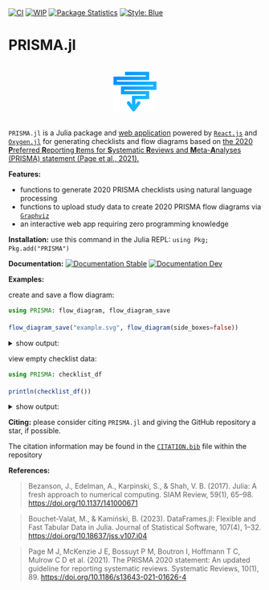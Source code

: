 <div>
<a href="https://github.com/cecoeco/PRISMA.jl/actions/workflows/CI.yml"><img src="https://github.com/cecoeco/PRISMA.jl/actions/workflows/CI.yml/badge.svg" alt="CI"></a>
<a href="https://github.com/mkenney/software-guides/blob/master/STABILITY-BADGES.md#work-in-progress"><img src="https://img.shields.io/badge/stability-wip-f29b34.svg" alt="WIP"></a>
<a href="https://juliapkgstats.com/pkg/PRISMA"><img src="https://img.shields.io/badge/dynamic/json?url=http%3A%2F%2Fjuliapkgstats.com%2Fapi%2Fv1%2Fmonthly_downloads%2FPRISMA&query=total_requests&suffix=%2Fmonth&label=Downloads" alt="Package Statistics"></a>
<a href="https://github.com/JuliaDiff/BlueStyle"><img alt="Style: Blue" src="https://img.shields.io/badge/code%20style-blue-4495d1.svg"></a>
</div>

# PRISMA.jl

<br>
<div align="center">
<img src="docs/src/assets/logo.svg" width="17%">
</div>
<br>

`PRISMA.jl` is a Julia package and [web application](https://prisma-jl.onrender.com) powered by [`React.js`](https://react.dev/) and [`Oxygen.jl`](https://github.com/OxygenFramework/Oxygen.jl) for generating checklists and flow diagrams based on [the 2020 **P**referred **R**eporting **I**tems for **S**ystematic **R**eviews and **M**eta-**A**nalyses (PRISMA) statement (Page et al., 2021).](https://doi.org/10.1186/s13643-021-01626-4)

**Features:**

- functions to generate 2020 PRISMA checklists using natural language processing
- functions to upload study data to create 2020 PRISMA flow diagrams via [`Graphviz`](https://graphviz.org/)
- an interactive web app requiring zero programming knowledge

**Installation:** use this command in the Julia REPL: `using Pkg; Pkg.add("PRISMA")`

**Documentation:** <a href="https://cecoeco.github.io/PRISMA.jl/stable/"><img src="https://img.shields.io/badge/docs-stable-4c9fff.svg" alt="Documentation Stable" /></a> <a href="https://cecoeco.github.io/PRISMA.jl/dev/"><img src="https://img.shields.io/badge/docs-dev-4c9fff.svg" alt="Documentation Dev"></a>

**Examples:**

create and save a flow diagram:

```julia
using PRISMA: flow_diagram, flow_diagram_save

flow_diagram_save("example.svg", flow_diagram(side_boxes=false))
```

<details>
<summary>show output:</summary>

![flow diagram](docs/src/assets/example.svg)

</details>

view empty checklist data:

```julia
using PRISMA: checklist_df

println(checklist_df())
```

<details>
<summary>show output:</summary>

```
49×4 DataFrame
 Row │ Section and Topic                  Item #  Checklist Item                     Location where item is reported 
     │ String                             String  String                             String                          
─────┼───────────────────────────────────────────────────────────────────────────────────────────────────────────────
   1 │ TITLE
   2 │ Title                              1       Identify the report as a systema…
   3 │ ABSTRACT
   4 │ Abstract                           2       See the PRISMA 2020 for Abstract…
   5 │ INTRODUCTION
   6 │ Rationale                          3       Describe the rationale for the r…
   7 │ Objectives                         4       Provide an explicit statement of…
   8 │ METHODS
   9 │ Eligibility criteria               5       Specify the inclusion and exclus…
  10 │ Information sources                6       Specify all databases, registers…
  11 │ Search strategy                    7       Present the full search strategi…
  12 │ Selection process                  8       Specify the methods used to deci…
  13 │ Data collection process            9       Specify the methods used to coll…
  14 │ Data items                         10a     List and define all outcomes for…
  15 │                                    10b     List and define all other variab…
  16 │ Study risk of bias assessment      11      Specify the methods used to asse…
  17 │ Effect measures                    12      Specify for each outcome the eff…
  18 │ Synthesis methods                  13a     Describe the processes used to d…
  19 │                                    13b     Describe any methods required to…
  20 │                                    13c     Describe any methods used to tab…
  21 │                                    13d     Describe any methods used to syn…
  22 │                                    13e     Describe any methods used to exp…
  23 │                                    13f     Describe any sensitivity analyse…
  24 │ Reporting bias assessment          14      Describe any methods used to ass…
  25 │ Certainty assessment               15      Describe any methods used to ass…
  26 │ RESULTS
  27 │ Study selection                    16a     Describe the results of the sear…
  28 │                                    16b     Cite studies that might appear t…
  29 │ Study characteristics              17      Cite each included study and pre…
  30 │ Risk of bias in studies            18      Present assessments of risk of b…
  31 │ Results of individual studies      19      For all outcomes, present, for e…
  32 │ Results of syntheses               20a     For each synthesis, briefly summ…
  33 │                                    20b     Present results of all statistic…
  34 │                                    20c     Present results of all investiga…
  35 │                                    20d     Present results of all sensitivi…
  36 │ Reporting biases                   21      Present assessments of risk of b…
  37 │ Certainty of evidence              22      Present assessments of certainty…
  38 │ DISCUSSION
  39 │ Discussion                         23a     Provide a general interpretation…
  40 │                                    23b     Discuss any limitations of the e…
  41 │                                    23c     Discuss any limitations of the r…
  42 │                                    23d     Discuss implications of the resu…
  43 │ OTHER INFORMATION
  44 │ Registration and protocol          24a     Provide registration information…
  45 │                                    24b     Indicate where the review protoc…
  46 │                                    24c     Describe and explain any amendme…
  47 │ Support                            25      Describe sources of financial or…
  48 │ Competing interests                26      Identify the report as a systema…
  49 │ Availability of data, code and o…  27      Report which of the following ar…
```

</details>


**Citing:** please consider citing `PRISMA.jl` and giving the GitHub repository a star, if possible.

The citation information may be found in the [`CITATION.bib`](CITATION.bib) file within the repository

**References:**

> Bezanson, J., Edelman, A., Karpinski, S., & Shah, V. B. (2017). Julia: A fresh approach to numerical computing. SIAM Review, 59(1), 65–98. https://doi.org/10.1137/141000671

> Bouchet-Valat, M., & Kamiński, B. (2023). DataFrames.jl: Flexible and Fast Tabular Data in Julia. Journal of Statistical Software, 107(4), 1–32. https://doi.org/10.18637/jss.v107.i04

> Page M J, McKenzie J E, Bossuyt P M, Boutron I, Hoffmann T C, Mulrow C D et al. (2021). The PRISMA 2020 statement: An updated guideline for reporting systematic reviews. Systematic Reviews, 10(1), 89. https://doi.org/10.1186/s13643-021-01626-4
